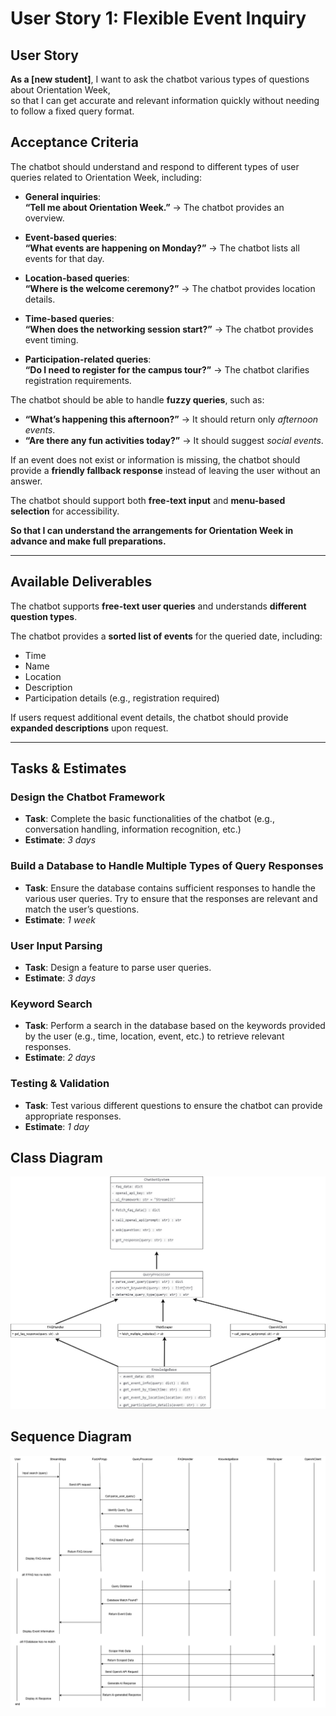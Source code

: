 # User Story 1: Flexible Event Inquiry

## User Story
**As a [new student]**, I want to ask the chatbot various types of questions about Orientation Week,  
so that I can get accurate and relevant information quickly without needing to follow a fixed query format.

## Acceptance Criteria

The chatbot should understand and respond to different types of user queries related to Orientation Week, including:

- **General inquiries**:  
  **“Tell me about Orientation Week.”** → The chatbot provides an overview.

- **Event-based queries**:  
  **“What events are happening on Monday?”** → The chatbot lists all events for that day.

- **Location-based queries**:  
  **“Where is the welcome ceremony?”** → The chatbot provides location details.

- **Time-based queries**:  
  **“When does the networking session start?”** → The chatbot provides event timing.

- **Participation-related queries**:  
  **“Do I need to register for the campus tour?”** → The chatbot clarifies registration requirements.

The chatbot should be able to handle **fuzzy queries**, such as:

- **“What’s happening this afternoon?”** → It should return only *afternoon events*.
- **“Are there any fun activities today?”** → It should suggest *social events*.

If an event does not exist or information is missing, the chatbot should provide a **friendly fallback response** instead of leaving the user without an answer.

The chatbot should support both **free-text input** and **menu-based selection** for accessibility.

**So that I can understand the arrangements for Orientation Week in advance and make full preparations.**

---

## Available Deliverables

The chatbot supports **free-text user queries** and understands **different question types**.

The chatbot provides a **sorted list of events** for the queried date, including:

- Time
- Name
- Location
- Description
- Participation details (e.g., registration required)

If users request additional event details, the chatbot should provide **expanded descriptions** upon request.

---

## Tasks & Estimates

### Design the Chatbot Framework
- **Task**: Complete the basic functionalities of the chatbot (e.g., conversation handling, information recognition, etc.)
- **Estimate**: *3 days*

### Build a Database to Handle Multiple Types of Query Responses
- **Task**: Ensure the database contains sufficient responses to handle the various user queries. Try to ensure that the responses are relevant and match the user’s questions.
- **Estimate**: *1 week*

### User Input Parsing
- **Task**: Design a feature to parse user queries.
- **Estimate**: *3 days*

### Keyword Search
- **Task**: Perform a search in the database based on the keywords provided by the user (e.g., time, location, event, etc.) to retrieve relevant responses.
- **Estimate**: *2 days*

### Testing & Validation
- **Task**: Test various different questions to ensure the chatbot can provide appropriate responses.
- **Estimate**: *1 day*


## Class Diagram
![User Story 1 Class Diagram](../image/userstory1class3.drawio.png)


## Sequence Diagram
![User Story 1 Sequence Diagram](../image/userstorysequence1.drawio.png)